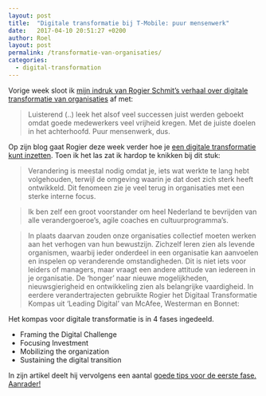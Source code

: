 ```yaml
---
layout: post
title:  "Digitale transformatie bij T-Mobile: puur mensenwerk"
date:   2017-04-10 20:51:27 +0200
author: Roel
layout: post
permalink: /transformatie-van-organisaties/
categories:
  - digital-transformation
---
```

Vorige week sloot ik [mijn indruk van Rogier Schmit’s verhaal over digitale transformatie van organisaties](https://roel.io/digitale-transformatie-organisatie-mensenwerk/) af met:

> Luisterend (..) leek het alsof veel successen juist werden geboekt omdat goede medewerkers veel vrijheid kregen. Met de juiste doelen in het achterhoofd. Puur mensenwerk, dus.

Op zijn blog gaat Rogier deze week verder hoe je [een digitale transformatie kunt inzetten](https://rogierschmit.com/2017/04/02/je-digitaal-kompas-voor-de-toekomst/). Toen ik het las zat ik hardop te knikken bij dit stuk:

> Verandering is meestal nodig omdat je, iets wat werkte te lang hebt volgehouden, terwijl de omgeving waarin je dat doet zich sterk heeft ontwikkeld. Dit fenomeen zie je veel terug in organisaties met een sterke interne focus.

> Ik ben zelf een groot voorstander om heel Nederland te bevrijden van alle verandergoeroe’s, agile coaches en cultuurprogramma’s.

> In plaats daarvan zouden onze organisaties collectief moeten werken aan het verhogen van hun bewustzijn. Zichzelf leren zien als levende organismen, waarbij ieder onderdeel in een organisatie kan aanvoelen en inspelen op veranderende omstandigheden. Dit is niet iets voor leiders of managers, maar vraagt een andere attitude van iedereen in je organisatie. De ‘honger’ naar nieuwe mogelijkheden, nieuwsgierigheid en ontwikkeling zien als belangrijke vaardigheid.
In eerdere verandertrajecten gebruikte Rogier het Digitaal Transformatie Kompas uit ‘Leading Digital’ van McAfee, Westerman en Bonnet:



Het kompas voor digitale transformatie is in 4 fases ingedeeld.

* Framing the Digital Challenge
* Focusing Investment
* Mobilizing the organization
* Sustaining the digital transition

In zijn artikel deelt hij vervolgens een aantal [goede tips voor de eerste fase. Aanrader!](https://rogierschmit.com/2017/04/02/je-digitaal-kompas-voor-de-toekomst/)
